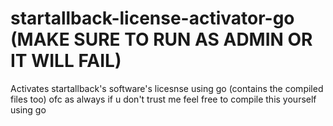 # startallback-license-activator-go (MAKE SURE TO RUN AS ADMIN OR IT WILL FAIL)
Activates startallback's software's licesnse using go (contains the compiled files too) ofc as always if u don't trust me feel free to compile this yourself using go 
